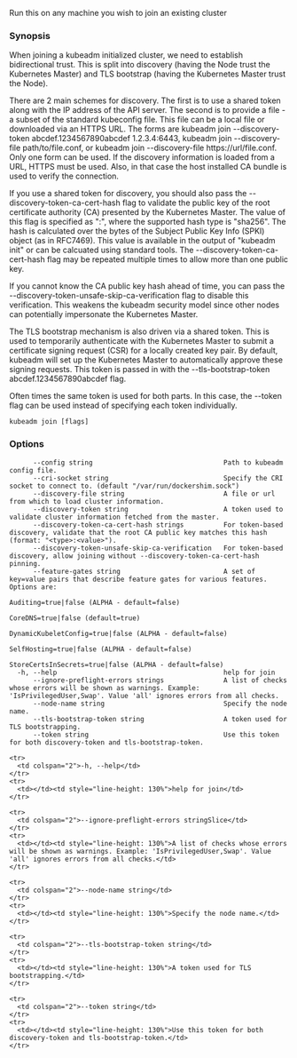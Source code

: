 
Run this on any machine you wish to join an existing cluster

### Synopsis


When joining a kubeadm initialized cluster, we need to establish
bidirectional trust. This is split into discovery (having the Node
trust the Kubernetes Master) and TLS bootstrap (having the Kubernetes
Master trust the Node).

There are 2 main schemes for discovery. The first is to use a shared
token along with the IP address of the API server. The second is to
provide a file - a subset of the standard kubeconfig file. This file
can be a local file or downloaded via an HTTPS URL. The forms are
kubeadm join --discovery-token abcdef.1234567890abcdef 1.2.3.4:6443,
kubeadm join --discovery-file path/to/file.conf, or kubeadm join
--discovery-file https://url/file.conf. Only one form can be used. If
the discovery information is loaded from a URL, HTTPS must be used.
Also, in that case the host installed CA bundle is used to verify
the connection.

If you use a shared token for discovery, you should also pass the
--discovery-token-ca-cert-hash flag to validate the public key of the
root certificate authority (CA) presented by the Kubernetes Master. The
value of this flag is specified as "<hash-type>:<hex-encoded-value>",
where the supported hash type is "sha256". The hash is calculated over
the bytes of the Subject Public Key Info (SPKI) object (as in RFC7469).
This value is available in the output of "kubeadm init" or can be
calcuated using standard tools. The --discovery-token-ca-cert-hash flag
may be repeated multiple times to allow more than one public key.

If you cannot know the CA public key hash ahead of time, you can pass
the --discovery-token-unsafe-skip-ca-verification flag to disable this
verification. This weakens the kubeadm security model since other nodes
can potentially impersonate the Kubernetes Master.

The TLS bootstrap mechanism is also driven via a shared token. This is
used to temporarily authenticate with the Kubernetes Master to submit a
certificate signing request (CSR) for a locally created key pair. By
default, kubeadm will set up the Kubernetes Master to automatically
approve these signing requests. This token is passed in with the
--tls-bootstrap-token abcdef.1234567890abcdef flag.

Often times the same token is used for both parts. In this case, the
--token flag can be used instead of specifying each token individually.


```
kubeadm join [flags]
```

### Options

```
      --config string                                 Path to kubeadm config file.
      --cri-socket string                             Specify the CRI socket to connect to. (default "/var/run/dockershim.sock")
      --discovery-file string                         A file or url from which to load cluster information.
      --discovery-token string                        A token used to validate cluster information fetched from the master.
      --discovery-token-ca-cert-hash strings          For token-based discovery, validate that the root CA public key matches this hash (format: "<type>:<value>").
      --discovery-token-unsafe-skip-ca-verification   For token-based discovery, allow joining without --discovery-token-ca-cert-hash pinning.
      --feature-gates string                          A set of key=value pairs that describe feature gates for various features. Options are:
                                                      Auditing=true|false (ALPHA - default=false)
                                                      CoreDNS=true|false (default=true)
                                                      DynamicKubeletConfig=true|false (ALPHA - default=false)
                                                      SelfHosting=true|false (ALPHA - default=false)
                                                      StoreCertsInSecrets=true|false (ALPHA - default=false)
  -h, --help                                          help for join
      --ignore-preflight-errors strings               A list of checks whose errors will be shown as warnings. Example: 'IsPrivilegedUser,Swap'. Value 'all' ignores errors from all checks.
      --node-name string                              Specify the node name.
      --tls-bootstrap-token string                    A token used for TLS bootstrapping.
      --token string                                  Use this token for both discovery-token and tls-bootstrap-token.
```

 </tr>

    <tr>
      <td colspan="2">-h, --help</td>
    </tr>
    <tr>
      <td></td><td style="line-height: 130%">help for join</td>
    </tr>

    <tr>
      <td colspan="2">--ignore-preflight-errors stringSlice</td>
    </tr>
    <tr>
      <td></td><td style="line-height: 130%">A list of checks whose errors will be shown as warnings. Example: 'IsPrivilegedUser,Swap'. Value 'all' ignores errors from all checks.</td>
    </tr>

    <tr>
      <td colspan="2">--node-name string</td>
    </tr>
    <tr>
      <td></td><td style="line-height: 130%">Specify the node name.</td>
    </tr>

    <tr>
      <td colspan="2">--tls-bootstrap-token string</td>
    </tr>
    <tr>
      <td></td><td style="line-height: 130%">A token used for TLS bootstrapping.</td>
    </tr>

    <tr>
      <td colspan="2">--token string</td>
    </tr>
    <tr>
      <td></td><td style="line-height: 130%">Use this token for both discovery-token and tls-bootstrap-token.</td>
    </tr>

  </tbody>
</table>



